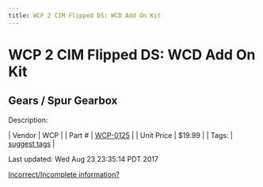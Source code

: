 ```yaml
---
title: WCP 2 CIM Flipped DS: WCD Add On Kit
---
```


# WCP 2 CIM Flipped DS: WCD Add On Kit
## Gears / Spur Gearbox
Description: 	 

| Vendor | WCP | 
| Part # | [WCP-0125](http://www.wcproducts.net/WCP-0125) | 
| Unit Price | $19.99 | 
| Tags: | [suggest tags](https://docs.google.com/forms/d/e/1FAIpQLSeWyY8v3RgOty-MyWmh9U0iivNYN_molChYyS-0U-o-kOAv_g/viewform) | 

Last updated: Wed Aug 23 23:35:14 PDT 2017

 [Incorrect/Incomplete information?](https://docs.google.com/forms/d/e/1FAIpQLSeWyY8v3RgOty-MyWmh9U0iivNYN_molChYyS-0U-o-kOAv_g/viewform)
